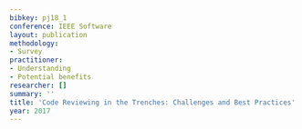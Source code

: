 ```yaml
---
bibkey: pj18_1
conference: IEEE Software
layout: publication
methodology:
- Survey
practitioner:
- Understanding
- Potential benefits
researcher: []
summary: ''
title: 'Code Reviewing in the Trenches: Challenges and Best Practices'
year: 2017
---
```

